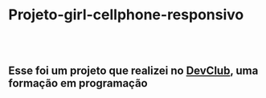 # Projeto-girl-cellphone-responsivo
<br>
<br>
<h2>Esse foi um projeto que realizei no <a href="https://rodolfomori.com.br/devclub">DevClub</a>, uma formação em programação</h2>
